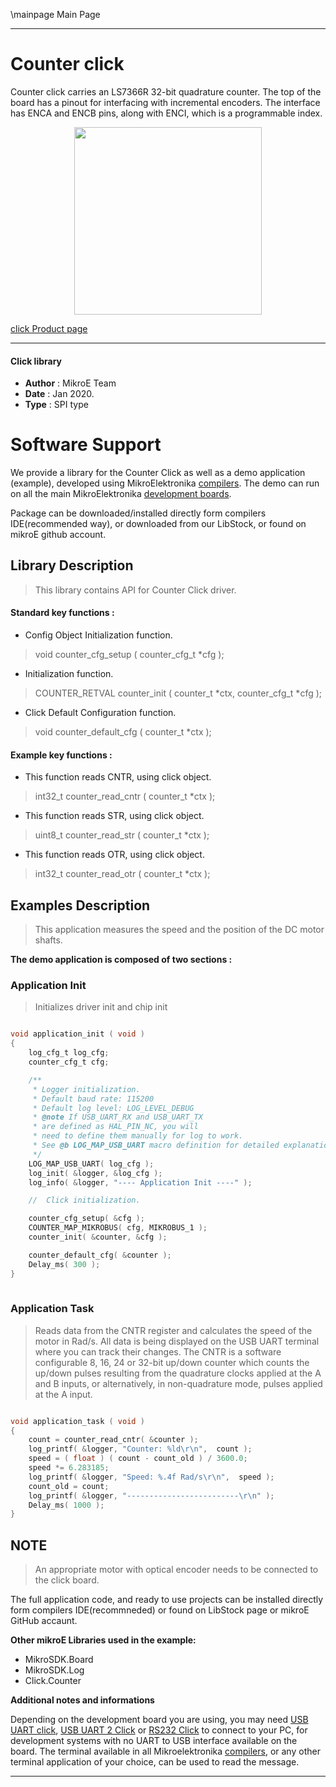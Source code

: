 \mainpage Main Page
 
 

---
# Counter click

Counter click carries an LS7366R 32-bit quadrature counter. The top of the board has a pinout for interfacing with incremental encoders. The interface has ENCA and ENCB pins, along with ENCI, which is a programmable index.

<p align="center">
  <img src="https://download.mikroe.com/images/click_for_ide/counter_click.png" height=300px>
</p>

[click Product page](https://www.mikroe.com/counter-click)

---


#### Click library 

- **Author**        : MikroE Team
- **Date**          : Jan 2020.
- **Type**          : SPI type


# Software Support

We provide a library for the Counter Click 
as well as a demo application (example), developed using MikroElektronika 
[compilers](https://shop.mikroe.com/compilers). 
The demo can run on all the main MikroElektronika [development boards](https://shop.mikroe.com/development-boards).

Package can be downloaded/installed directly form compilers IDE(recommended way), or downloaded from our LibStock, or found on mikroE github account. 

## Library Description

> This library contains API for Counter Click driver.

#### Standard key functions :

- Config Object Initialization function.
> void counter_cfg_setup ( counter_cfg_t *cfg ); 
 
- Initialization function.
> COUNTER_RETVAL counter_init ( counter_t *ctx, counter_cfg_t *cfg );

- Click Default Configuration function.
> void counter_default_cfg ( counter_t *ctx );


#### Example key functions :

- This function reads CNTR, using click object.
> int32_t counter_read_cntr ( counter_t *ctx );
 
- This function reads STR, using click object.
> uint8_t counter_read_str ( counter_t *ctx );

- This function reads OTR, using click object.
> int32_t counter_read_otr ( counter_t *ctx );

## Examples Description

> This application measures the speed and the position of the DC motor shafts.


**The demo application is composed of two sections :**

### Application Init 

> Initializes driver init and chip init


```c

void application_init ( void )
{
    log_cfg_t log_cfg;
    counter_cfg_t cfg;

    /** 
     * Logger initialization.
     * Default baud rate: 115200
     * Default log level: LOG_LEVEL_DEBUG
     * @note If USB_UART_RX and USB_UART_TX 
     * are defined as HAL_PIN_NC, you will 
     * need to define them manually for log to work. 
     * See @b LOG_MAP_USB_UART macro definition for detailed explanation.
     */
    LOG_MAP_USB_UART( log_cfg );
    log_init( &logger, &log_cfg );
    log_info( &logger, "---- Application Init ----" );

    //  Click initialization.

    counter_cfg_setup( &cfg );
    COUNTER_MAP_MIKROBUS( cfg, MIKROBUS_1 );
    counter_init( &counter, &cfg );

    counter_default_cfg( &counter );
    Delay_ms( 300 );
}
  
```

### Application Task

> Reads data from the CNTR register and calculates the speed of the motor in Rad/s.
> All data is being displayed on the USB UART terminal where you can track their changes.
> The CNTR is a software configurable 8, 16, 24 or 32-bit up/down counter which
> counts the up/down pulses resulting from the quadrature clocks applied at the
> A and B inputs, or alternatively, in non-quadrature mode, pulses applied at the A input.


```c

void application_task ( void )
{
    count = counter_read_cntr( &counter );
    log_printf( &logger, "Counter: %ld\r\n",  count );
    speed = ( float ) ( count - count_old ) / 3600.0;
    speed *= 6.283185;
    log_printf( &logger, "Speed: %.4f Rad/s\r\n",  speed );
    count_old = count;
    log_printf( &logger, "-------------------------\r\n" );
    Delay_ms( 1000 );
}  

```

## NOTE

> An appropriate motor with optical encoder needs to be connected to the click board.

The full application code, and ready to use projects can be  installed directly form compilers IDE(recommneded) or found on LibStock page or mikroE GitHub accaunt.

**Other mikroE Libraries used in the example:** 

- MikroSDK.Board
- MikroSDK.Log
- Click.Counter

**Additional notes and informations**

Depending on the development board you are using, you may need 
[USB UART click](https://shop.mikroe.com/usb-uart-click), 
[USB UART 2 Click](https://shop.mikroe.com/usb-uart-2-click) or 
[RS232 Click](https://shop.mikroe.com/rs232-click) to connect to your PC, for 
development systems with no UART to USB interface available on the board. The 
terminal available in all Mikroelektronika 
[compilers](https://shop.mikroe.com/compilers), or any other terminal application 
of your choice, can be used to read the message.



---
